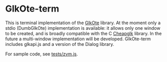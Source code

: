 GlkOte-term
========

This is terminal implementation of the [GlkOte](https://github.com/erkyrath/glkote) library. At the moment only a stdio (DumbGlkOte) implementation is available: it allows only one window to be created, and is broadly compatible with the C [Cheapglk](https://github.com/erkyrath/cheapglk) library. In the future a multi-window implementation will be developed. GlkOte-term includes glkapi.js and a version of the Dialog library.

For sample code, see [tests/zvm.js](https://github.com/curiousdannii/glkote-term/blob/master/tests/zvm.js).
